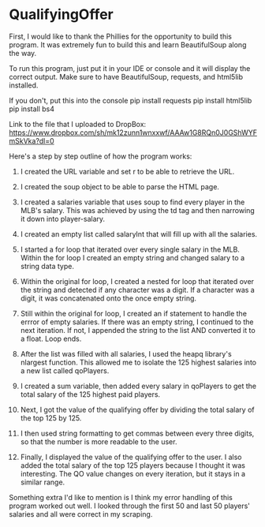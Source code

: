 # QualifyingOffer

First, I would like to thank the Phillies for the opportunity to build this program. It was extremely fun to build this and learn BeautifulSoup along the way.

To run this program, just put it in your IDE or console and it will display the correct output. Make sure to have BeautifulSoup, requests, and html5lib installed. 

If you don't, put this into the console
pip install requests
pip install html5lib
pip install bs4

Link to the file that I uploaded to DropBox: https://www.dropbox.com/sh/mk12zunn1wnxxwf/AAAw1G8RQn0J0GShWYFmSkVka?dl=0

Here's a step by step outline of how the program works:

1. I created the URL variable and set r to be able to retrieve the URL.

2. I created the soup object to be able to parse the HTML page.

3. I created a salaries variable that uses soup to find every player in the MLB's salary. This was achieved by using the td tag and then narrowing it down into player-salary.

4. I created an empty list called salaryInt that will fill up with all the salaries.

5. I started a for loop that iterated over every single salary in the MLB. Within the for loop I created an empty string and changed salary to a string data type.

6. Within the original for loop, I created a nested for loop that iterated over the string and detected if any character was a digit. If a character was a digit, it was concatenated onto the once empty string.

7. Still within the original for loop, I created an if statement to handle the errror of empty salaries. If there was an empty string, I continued to the next iteration. If not, I appended the string to the list AND converted it to a float. Loop ends.

8. After the list was filled with all salaries, I used the heapq library's nlargest function. This allowed me to isolate the 125 highest salaries into a new list called qoPlayers.

9. I created a sum variable, then added every salary in qoPlayers to get the total salary of the 125 highest paid players.

10. Next, I got the value of the qualifying offer by dividing the total salary of the top 125 by 125.

11. I then used string formatting to get commas between every three digits, so that the number is more readable to the user.

12. Finally, I displayed the value of the qualifying offer to the user. I also added the total salary of the top 125 players because I thought it was interesting. The QO value changes on every iteration, but it stays in a similar range.

Something extra I'd like to mention is I think my error handling of this program worked out well. I looked through the first 50 and last 50 players' salaries and all were correct in my scraping.
